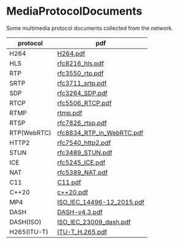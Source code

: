 # MediaProtocolDocuments
Some multimedia protocol documents collected from the network.

 |    protocol     |     pdf                                                           |
 |-----------------|-------------------------------------------------------------------|
 | H264            | [H264.pdf](H264.pdf)                                              |
 | HLS             | [rfc8216_hls.pdf](rfc8216_hls.pdf)                                |
 | RTP             | [rfc3550_rtp.pdf](rfc3550_rtp.pdf)                                |
 | SRTP            | [rfc3711_srtp.pdf](rfc3711_srtp.pdf)                              |
 | SDP             | [rfc3264_SDP.pdf](rfc3264_SDP.pdf)                                |
 | RTCP            | [rfc5506_RTCP.pdf](rfc5506_RTCP.pdf)                              |
 | RTMP            | [rtmp.pdf](rtmp.pdf)                                              |
 | RTSP            | [rfc7826_rtsp.pdf](rfc7826_rtsp.pdf)                              |
 | RTP(WebRTC)     | [rfc8834_RTP_in_WebRTC.pdf](rfc8834_RTP_in_WebRTC.pdf)            |
 | HTTP2           | [rfc7540_http2.pdf](rfc7540_http2.pdf)                            |
 | STUN            | [rfc3489_STUN.pdf](rfc3489_STUN.pdf)                              |
 | ICE             | [rfc5245_ICE.pdf](rfc5245_ICE.pdf)                                |
 | NAT             | [rfc5389_NAT.pdf](rfc5389_NAT.pdf)                                |
 | C11             | [C11.pdf](C11.pdf)                                                |
 | C++20           | [c++20.pdf](c++20.pdf)                                            |
 | MP4             | [ISO_IEC_14496-12_2015.pdf](ISO_IEC_14496-12_2015.pdf)            |
 | DASH            | [DASH-v4.3.pdf](DASH-v4.3.pdf)                                    |
 | DASH(ISO)       | [ISO_IEC_23009_dash.pdf](ISO_IEC_23009_dash.pdf)                  |
 | H265(ITU-T)     | [ITU-T_H.265.pdf](ITU-T_H.265.pdf)                                |